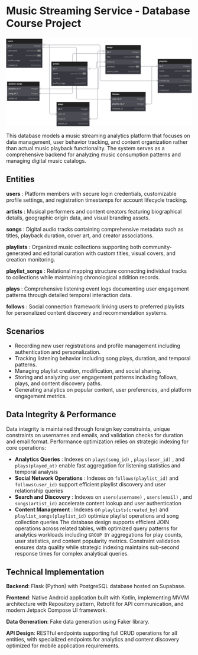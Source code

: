 # Music Streaming Service - Database Course Project

![Database Schema](schema.svg)

This database models a music streaming analytics platform that focuses on data management, user behavior tracking, and content organization rather than actual music playback functionality. 
The system serves as a comprehensive backend for analyzing music consumption patterns and managing digital music catalogs.


## Entities

**users** : Platform members with secure login credentials, customizable profile settings, and registration timestamps for account lifecycle tracking.

**artists** : Musical performers and content creators featuring biographical details, geographic origin data, and visual branding assets.

**songs** : Digital audio tracks containing comprehensive metadata such as titles, playback duration, cover art, and creator associations.

**playlists** : Organized music collections supporting both community-generated and editorial curation with custom titles, visual covers, and creation monitoring.

**playlist_songs** : Relational mapping structure connecting individual tracks to collections while maintaining chronological addition records.

**plays** : Comprehensive listening event logs documenting user engagement patterns through detailed temporal interaction data.

**follows** : Social connection framework linking users to preferred playlists for personalized content discovery and recommendation systems.



## Scenarios

- Recording new user registrations and profile management including authentication and personalization.
- Tracking listening behavior including song plays, duration, and temporal patterns.
- Managing playlist creation, modification, and social sharing.
- Storing and analyzing user engagement patterns including follows, plays, and content discovery paths.
- Generating analytics on popular content, user preferences, and platform engagement metrics.

## Data Integrity & Performance
Data integrity is maintained through foreign key constraints, unique constraints on usernames and emails, and validation checks for duration and email format. Performance optimization relies on strategic indexing for core operations:

- **Analytics Queries** : Indexes on `plays(song_id)` , `plays(user_id)` , and `plays(played_at)` enable fast aggregation for listening statistics and temporal analysis
- **Social Network Operations** : Indexes on `follows(playlist_id)` and `follows(user_id)` support efficient playlist discovery and user relationship queries
- **Search and Discovery** : Indexes on `users(username)` , `users(email)` , and `songs(artist_id)` accelerate content lookup and user authentication
- **Content Management** : Indexes on `playlists(created_by)` and` playlist_songs(playlist_id)` optimize playlist operations and song collection queries
The database design supports efficient JOIN operations across related tables, with optimized query patterns for analytics workloads including `GROUP BY` aggregations for play counts, user statistics, and content popularity metrics. Constraint validation ensures data quality while strategic indexing maintains sub-second response times for complex analytical queries.

## Technical Implementation

**Backend**: Flask (Python) with PostgreSQL database hosted on Supabase.

**Frontend**: Native Android application built with Kotlin, implementing MVVM architecture with Repository pattern, Retrofit for API communication, and modern Jetpack Compose UI framework.

**Data Generation**: Fake data generation using Faker library.

**API Design**: RESTful endpoints supporting full CRUD operations for all entities, with specialized endpoints for analytics and content discovery optimized for mobile application requirements.
